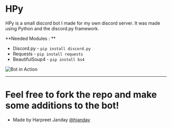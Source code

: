 # HPy
HPy is a small discord bot I made for my own discord server. It was made using Python and the discord.py framework.


**Needed Modules : **
- Discord.py - ```pip install discord.py```
- Requests - ```pip install requests```
- BeautifulSoup4 - ```pip install bs4```


![Bot in Action](https://i.imgur.com/lCulwtU.jpg)


________________________________________________________________________________________________________________________________________

# Feel free to fork the repo and make some additions to the bot! 

- Made by Harpreet Janday [@hjanday](https://github.com/hjanday)
